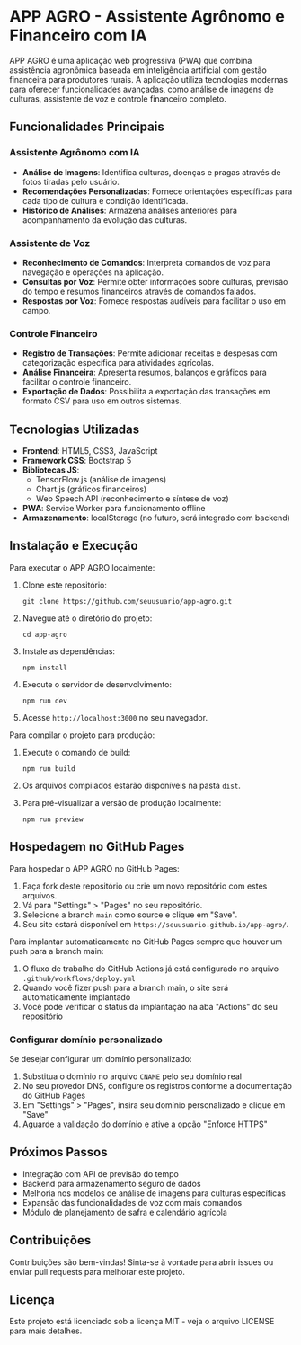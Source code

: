 # APP AGRO - Assistente Agrônomo e Financeiro com IA

APP AGRO é uma aplicação web progressiva (PWA) que combina assistência agronômica baseada em inteligência artificial com gestão financeira para produtores rurais. A aplicação utiliza tecnologias modernas para oferecer funcionalidades avançadas, como análise de imagens de culturas, assistente de voz e controle financeiro completo.

## Funcionalidades Principais

### Assistente Agrônomo com IA
- **Análise de Imagens**: Identifica culturas, doenças e pragas através de fotos tiradas pelo usuário.
- **Recomendações Personalizadas**: Fornece orientações específicas para cada tipo de cultura e condição identificada.
- **Histórico de Análises**: Armazena análises anteriores para acompanhamento da evolução das culturas.

### Assistente de Voz
- **Reconhecimento de Comandos**: Interpreta comandos de voz para navegação e operações na aplicação.
- **Consultas por Voz**: Permite obter informações sobre culturas, previsão do tempo e resumos financeiros através de comandos falados.
- **Respostas por Voz**: Fornece respostas audíveis para facilitar o uso em campo.

### Controle Financeiro
- **Registro de Transações**: Permite adicionar receitas e despesas com categorização específica para atividades agrícolas.
- **Análise Financeira**: Apresenta resumos, balanços e gráficos para facilitar o controle financeiro.
- **Exportação de Dados**: Possibilita a exportação das transações em formato CSV para uso em outros sistemas.

## Tecnologias Utilizadas

- **Frontend**: HTML5, CSS3, JavaScript
- **Framework CSS**: Bootstrap 5
- **Bibliotecas JS**: 
  - TensorFlow.js (análise de imagens)
  - Chart.js (gráficos financeiros)
  - Web Speech API (reconhecimento e síntese de voz)
- **PWA**: Service Worker para funcionamento offline
- **Armazenamento**: localStorage (no futuro, será integrado com backend)

## Instalação e Execução

Para executar o APP AGRO localmente:

1. Clone este repositório:
   ```
   git clone https://github.com/seuusuario/app-agro.git
   ```

2. Navegue até o diretório do projeto:
   ```
   cd app-agro
   ```

3. Instale as dependências:
   ```
   npm install
   ```

4. Execute o servidor de desenvolvimento:
   ```
   npm run dev
   ```

5. Acesse `http://localhost:3000` no seu navegador.

Para compilar o projeto para produção:

1. Execute o comando de build:
   ```
   npm run build
   ```

2. Os arquivos compilados estarão disponíveis na pasta `dist`.

3. Para pré-visualizar a versão de produção localmente:
   ```
   npm run preview
   ```

## Hospedagem no GitHub Pages

Para hospedar o APP AGRO no GitHub Pages:

1. Faça fork deste repositório ou crie um novo repositório com estes arquivos.
2. Vá para "Settings" > "Pages" no seu repositório.
3. Selecione a branch `main` como source e clique em "Save".
4. Seu site estará disponível em `https://seuusuario.github.io/app-agro/`.

Para implantar automaticamente no GitHub Pages sempre que houver um push para a branch main:

1. O fluxo de trabalho do GitHub Actions já está configurado no arquivo `.github/workflows/deploy.yml`
2. Quando você fizer push para a branch main, o site será automaticamente implantado
3. Você pode verificar o status da implantação na aba "Actions" do seu repositório

### Configurar domínio personalizado

Se desejar configurar um domínio personalizado:

1. Substitua o domínio no arquivo `CNAME` pelo seu domínio real
2. No seu provedor DNS, configure os registros conforme a documentação do GitHub Pages
3. Em "Settings" > "Pages", insira seu domínio personalizado e clique em "Save"
4. Aguarde a validação do domínio e ative a opção "Enforce HTTPS"

## Próximos Passos

- Integração com API de previsão do tempo
- Backend para armazenamento seguro de dados
- Melhoria nos modelos de análise de imagens para culturas específicas
- Expansão das funcionalidades de voz com mais comandos
- Módulo de planejamento de safra e calendário agrícola

## Contribuições

Contribuições são bem-vindas! Sinta-se à vontade para abrir issues ou enviar pull requests para melhorar este projeto.

## Licença

Este projeto está licenciado sob a licença MIT - veja o arquivo LICENSE para mais detalhes.
